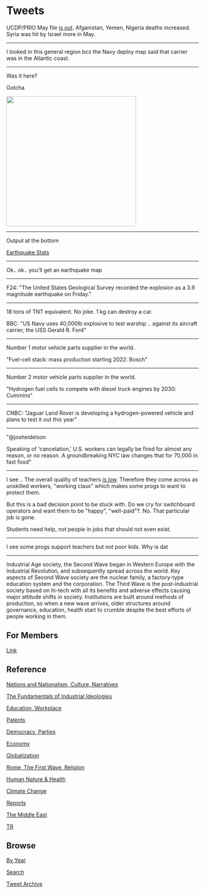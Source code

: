 # Tweets


UCDP/PRIO May file [is out](2019/05/confstats.md). Afganistan, Yemen,
Nigeria deaths increased. Syria was hit by Israel more in May.

---

I looked in this general region bcz the Navy deploy map said that carrier
was in the Atlantic coast.

---

Was it here?

Gotcha

<img width="340" src="https://pbs.twimg.com/media/E4ahdzaXwAMJ1x7?format=jpg&name=small"/>

---

Output at the bottom

[Earthquake Stats](2019/05/earthquakes.md)

---

Ok.. ok.. you'll get an earthquake map

---

F24: "The United States Geological Survey recorded the explosion as a
3.9 magnitude earthquake on Friday."

---

18 tons of TNT equivalent. No joke. 1 kg can destroy a car. 

BBC: "US Navy uses 40,000lb explosive to test warship .. against its
aircraft carrier, the USS Gerald R. Ford"

---

Number 1 motor vehicle parts supplier in the world.

"Fuel-cell stack: mass production starting 2022: Bosch"

---

Number 2 motor vehicle parts supplier in the world.

"Hydrogen fuel cells to compete with diesel truck engines by 2030: Cummins"

---

CNBC: "Jaguar Land Rover is developing a hydrogen-powered vehicle and
plans to test it out this year"

---

"@josheidelson

Speaking of 'cancelation,' U.S. workers can legally be fired for
almost any reason, or no reason. A groundbreaking NYC law changes that
for 70,000 in fast food"

---

I see .. The overall quality of teachers [is low](2021/03/unrivaled-beckley.md#ed).
Therefore they come across as unskilled workers, "working class" which
makes some progs to want to protect them.

But this is a bad decision point to be stuck with.  Do we cry for
switchboard operators and want them to be "happy",
"well-paid"?. No. That particular job is gone.

Students need help, not people in jobs that should not even exist.

---

I see some progs support teachers but not poor kids. Why is dat

---

Industrial Age society, the Second Wave began in Western Europe with
the Industrial Revolution, and subsequently spread across the
world. Key aspects of Second Wave society are the nuclear family, a
factory-type education system and the corporation. The Third Wave is
the post-industrial society based on hi-tech with all its benefits and
adverse effects causing major attitude shifts in society. Institutions
are built around methods of production, so when a new wave arrives,
older structures around governance, education, health start to crumble
despite the best efforts of people working in them.

## For Members

[Link](https://thirdwave-members.herokuapp.com)

## Reference

[Nations and Nationalism, Culture, Narratives](/2013/02/nations-and-nationalism.md)

[The Fundamentals of Industrial Ideologies](/2011/04/fundamentals-of-industrial-ideologies.md)

[Education, Workplace](2017/09/education-workplace.md)

[Patents](/2018/09/patents.md)

[Democracy, Parties](/2016/11/democracy.md)

[Economy](/2018/05/economy.md)

[Globalization](/2018/09/globalization.md)

[Rome, The First Wave, Religion](/2017/12/rome.md)

[Human Nature & Health](/2020/07/human-nature.md)

[Climate Change](/2018/12/climate.md)

[Reports](/2019/05/reports.md)

[The Middle East](/2019/07/middleeast.md)

[TR](../tr)

## Browse

[By Year](years.md)

[Search](search.html)

[Tweet Archive](/tweets/README.md)

